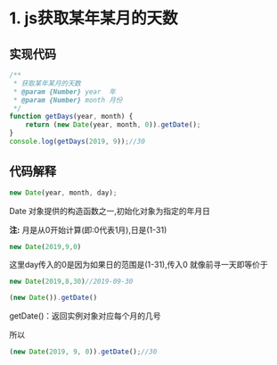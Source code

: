 # 1. js获取某年某月的天数

## 实现代码
```js
/**
 * 获取某年某月的天数
 * @param {Number} year  年
 * @param {Number} month 月份
 */
function getDays(year, month) {
    return (new Date(year, month, 0)).getDate();
}
console.log(getDays(2019, 9));//30
```

## 代码解释

```js
new Date(year, month, day);
```
Date 对象提供的构造函数之一,初始化对象为指定的年月日

**注:** 月是从0开始计算(即:0代表1月),日是(1-31)

```js
new Date(2019,9,0)
```

这里day传入的0是因为如果日的范围是(1-31),传入0 就像前寻一天即等价于

```js
new Date(2019,8,30)//2019-09-30
```

```js
(new Date()).getDate()
```

getDate()：返回实例对象对应每个月的几号

所以
```js
(new Date(2019, 9, 0)).getDate();//30
```